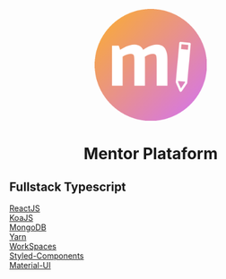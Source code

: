 <p align="center">
   <img src="./images/MentorApp.png" height="200px" />
</p>
<p>
   <h1 align="center">Mentor Plataform</h1>
<p/>

## Fullstack Typescript
  



[ReactJS](https://reactjs.org/)<br/>
[KoaJS](https://koajs.com/)<br/>
[MongoDB](https://www.mongodb.com/)<br/>
[Yarn](https://yarnpkg.com/en/)<br/>
[WorkSpaces](https://yarnpkg.com/lang/en/docs/workspaces/)<br/>
[Styled-Components](https://www.styled-components.com/)<br/>
[Material-UI](https://material-ui.com/)<br/>
